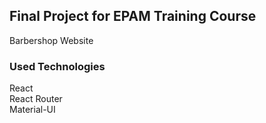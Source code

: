 ## Final Project for EPAM Training Course

Barbershop Website

### Used Technologies

React <br>
React Router <br>
Material-UI <br>
